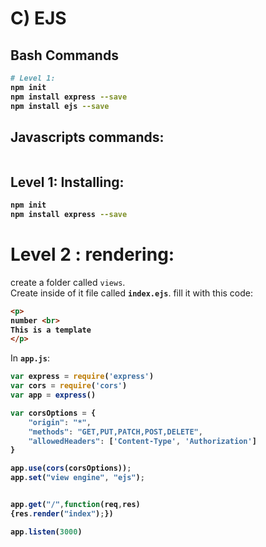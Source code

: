# C) EJS



## Bash Commands
<b>

```bash
# Level 1:
npm init
npm install express --save
npm install ejs --save
```
</b>



## Javascripts commands:

<b>

```javascript


```

</b>






## Level 1: Installing:

<b>

```bash
npm init
npm install express --save
```
</b>






# Level 2 : rendering:

create a folder called `views`.  
Create inside of it  file called **`index.ejs`**.
fill it with this code:

<b>

```html
<p>
number <br>
This is a template
</p>
```

</b>

In **`app.js`**:

<b>

```javascript
var express = require('express')
var cors = require('cors')
var app = express()

var corsOptions = {
    "origin": "*",
    "methods": "GET,PUT,PATCH,POST,DELETE",
    "allowedHeaders": ['Content-Type', 'Authorization']
}

app.use(cors(corsOptions));
app.set("view engine", "ejs");


app.get("/",function(req,res)
{res.render("index");})

app.listen(3000)
```

</b>


















